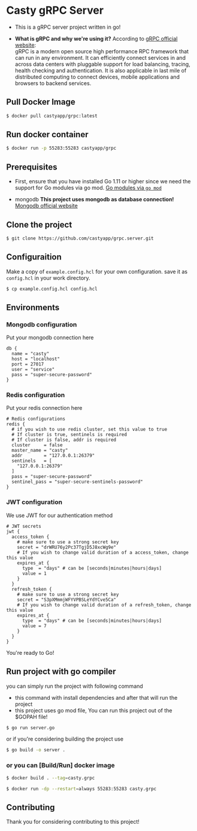 # Casty gRPC Server
* This is a gRPC server project written in go!

* **What is gRPC and why we're using it?** According to [gRPC official website](https://grpc.io/): <br/> gRPC is a modern open source high performance RPC framework that can run in any environment. It can efficiently connect services in and across data centers with pluggable support for load balancing, tracing, health checking and authentication. It is also applicable in last mile of distributed computing to connect devices, mobile applications and browsers to backend services.

## Pull Docker Image
```bash
$ docker pull castyapp/grpc:latest
```

## Run docker container
```bash
$ docker run -p 55283:55283 castyapp/grpc
```

## Prerequisites

* First, ensure that you have installed Go 1.11 or higher since we need the support for Go modules via go mod. [Go modules via `go mod`](https://github.com/golang/go/wiki/Modules)

* mongodb **This project uses mongodb as database connection!**  [Mongodb official website](https://www.mongodb.com/)

## Clone the project
```bash
$ git clone https://github.com/castyapp/grpc.server.git
```

## Configuraition
Make a copy of `example.config.hcl` for your own configuration. save it as `config.hcl` in your work directory.
```bash
$ cp example.config.hcl config.hcl
```

## Environments
### Mongodb configuration
Put your mongodb connection here
```hcl
db {
  name = "casty"
  host = "localhost"
  port = 27017
  user = "service"
  pass = "super-secure-password"
}
```

### Redis configuration
Put your redis connection here
```hcl
# Redis configurations
redis {
  # if you wish to use redis cluster, set this value to true
  # If cluster is true, sentinels is required
  # If cluster is false, addr is required
  cluster     = false
  master_name = "casty"
  addr        = "127.0.0.1:26379"
  sentinels   = [
    "127.0.0.1:26379"
  ]
  pass = "super-secure-password"
  sentinel_pass = "super-secure-sentinels-password"
}
```

### JWT configuration
We use JWT for our authentication method
```hcl
# JWT secrets
jwt {
  access_token {
    # make sure to use a strong secret key
    secret = "drWRU76y2Pc37TgjD5J8xcWg9e"
    # If you wish to change valid duration of a access_token, change this value
    expires_at {
      type  = "days" # can be [seconds|minutes|hours|days]
      value = 1
    }
  }
  refresh_token {
    # make sure to use a strong secret key
    secret = "S3pXMmmjWFYVPBSLeYdYCve5Ca"
    # If you wish to change valid duration of a refresh_token, change this value
    expires_at {
      type  = "days" # can be [seconds|minutes|hours|days]
      value = 7
    }
  }
}
```

You're ready to Go!

## Run project with go compiler
you can simply run the project with following command
* this command with install dependencies and after that will run the project
* this project uses go mod file, You can run this project out of the $GOPAH file!
```bash
$ go run server.go
```

or if you're considering building the project use
```bash
$ go build -o server .
```

### or you can [Build/Run] docker image
```bash
$ docker build . --tag=casty.grpc

$ docker run -dp --restart=always 55283:55283 casty.grpc
```

## Contributing
Thank you for considering contributing to this project!
